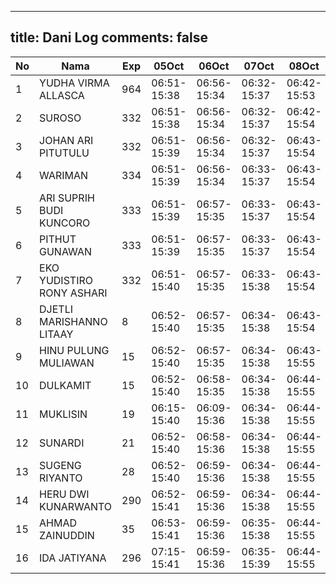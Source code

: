 
---
title: Dani Log
comments: false
---

| No | Nama | Exp | 05Oct | 06Oct | 07Oct | 08Oct |
|-----|-----|-----|-----|-----|-----|-----|
| 1 | YUDHA VIRMA ALLASCA  | 964 | 06:51-15:38 | 06:56-15:34 | 06:32-15:37 | 06:42-15:53 |
| 2 | SUROSO  | 332 | 06:51-15:38 | 06:56-15:34 | 06:32-15:37 | 06:42-15:54 |
| 3 | JOHAN ARI PITUTULU  | 332 | 06:51-15:39 | 06:56-15:34 | 06:32-15:37 | 06:43-15:54 |
| 4 | WARIMAN  | 334 | 06:51-15:39 | 06:56-15:34 | 06:33-15:37 | 06:43-15:54 |
| 5 | ARI SUPRIH BUDI KUNCORO  | 333 | 06:51-15:39 | 06:57-15:35 | 06:33-15:37 | 06:43-15:54 |
| 6 | PITHUT GUNAWAN  | 333 | 06:51-15:39 | 06:57-15:35 | 06:33-15:37 | 06:43-15:54 |
| 7 | EKO YUDISTIRO RONY ASHARI  | 332 | 06:51-15:40 | 06:57-15:35 | 06:33-15:38 | 06:43-15:54 |
| 8 | DJETLI MARISHANNO LITAAY  | 8 | 06:52-15:40 | 06:57-15:35 | 06:34-15:38 | 06:43-15:54 |
| 9 | HINU PULUNG MULIAWAN  | 15 | 06:52-15:40 | 06:57-15:35 | 06:34-15:38 | 06:43-15:55 |
| 10 | DULKAMIT  | 15 | 06:52-15:40 | 06:58-15:35 | 06:34-15:38 | 06:44-15:55 |
| 11 | MUKLISIN  | 19 | 06:15-15:40 | 06:09-15:36 | 06:34-15:38 | 06:44-15:55 |
| 12 | SUNARDI  | 21 | 06:52-15:40 | 06:58-15:36 | 06:34-15:38 | 06:44-15:55 |
| 13 | SUGENG RIYANTO  | 28 | 06:52-15:40 | 06:59-15:36 | 06:34-15:38 | 06:44-15:55 |
| 14 | HERU DWI KUNARWANTO  | 290 | 06:52-15:41 | 06:59-15:36 | 06:34-15:38 | 06:44-15:55 |
| 15 | AHMAD ZAINUDDIN  | 35 | 06:53-15:41 | 06:59-15:36 | 06:35-15:38 | 06:44-15:55 |
| 16 | IDA JATIYANA  | 296 | 07:15-15:41 | 06:59-15:36 | 06:35-15:39 | 06:44-15:55 |

